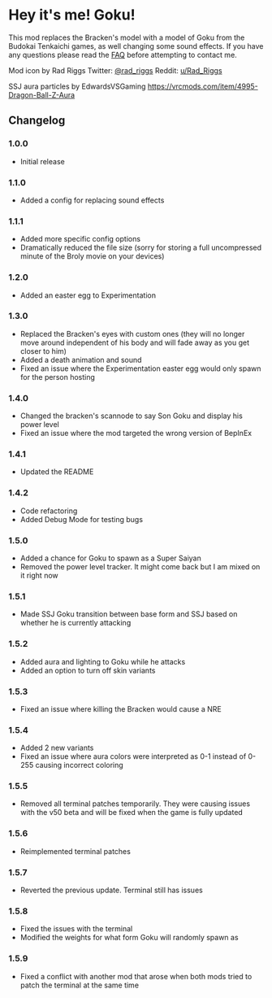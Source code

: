 # Hey it's me! Goku!
This mod replaces the Bracken's model with a model of Goku from the Budokai Tenkaichi games, as well changing some sound effects. If you have any questions please read the [FAQ](https://thunderstore.io/c/lethal-company/p/Vulf/GokuBracken/wiki/1092-faq/) before attempting to contact me.

Mod icon by Rad Riggs
Twitter: [@rad_riggs](https://x.com/rad_riggs)
Reddit: [u/Rad_Riggs](https://www.reddit.com/user/Rad_Riggs/)

SSJ aura particles by EdwardsVSGaming
https://vrcmods.com/item/4995-Dragon-Ball-Z-Aura

## Changelog
### 1.0.0
- Initial release

### 1.1.0
- Added a config for replacing sound effects

### 1.1.1
- Added more specific config options
- Dramatically reduced the file size (sorry for storing a full uncompressed minute of the Broly movie on your devices)

### 1.2.0
- Added an easter egg to Experimentation

### 1.3.0
- Replaced the Bracken's eyes with custom ones (they will no longer move around independent of his body and will fade away as you get closer to him)
- Added a death animation and sound
- Fixed an issue where the Experimentation easter egg would only spawn for the person hosting

### 1.4.0
- Changed the bracken's scannode to say Son Goku and display his power level
- Fixed an issue where the mod targeted the wrong version of BepInEx

### 1.4.1
- Updated the README

### 1.4.2
- Code refactoring
- Added Debug Mode for testing bugs

### 1.5.0
- Added a chance for Goku to spawn as a Super Saiyan
- Removed the power level tracker. It might come back but I am mixed on it right now

### 1.5.1
- Made SSJ Goku transition between base form and SSJ based on whether he is currently attacking

### 1.5.2
- Added aura and lighting to Goku while he attacks
- Added an option to turn off skin variants

### 1.5.3
- Fixed an issue where killing the Bracken would cause a NRE

### 1.5.4
- Added 2 new variants
- Fixed an issue where aura colors were interpreted as 0-1 instead of 0-255 causing incorrect coloring

### 1.5.5
- Removed all terminal patches temporarily. They were causing issues with the v50 beta and will be fixed when the game is fully updated

### 1.5.6
- Reimplemented terminal patches

### 1.5.7
- Reverted the previous update. Terminal still has issues

### 1.5.8
- Fixed the issues with the terminal
- Modified the weights for what form Goku will randomly spawn as

### 1.5.9
- Fixed a conflict with another mod that arose when both mods tried to patch the terminal at the same time